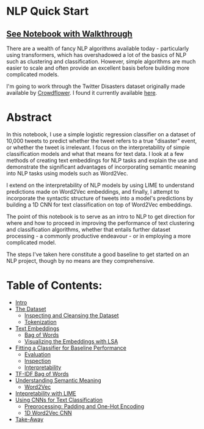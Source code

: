 # NLP Quick Start
## [See Notebook with Walkthrough](https://nbviewer.jupyter.org/github/IliaZenkov/NLP_basics_keras_nltk/blob/main/NLP_basics_keras_nltk.ipynb)

There are a wealth of fancy NLP algorithms available today - particularly using transformers, which has overshadowed a lot of the basics of NLP such as clustering and classification. However, simple algorithms are much easier to scale and often provide an excellent basis before building more complicated models.

I'm going to work through the Twitter Disasters dataset originally made available by [Crowdflower](https://appen.com/resources/datasets/). I found it currently available [here](https://data.world/crowdflower/disasters-on-social-media).

# Abstract

In this notebook, I use a simple logistic regression classifier on a dataset of 10,000 tweets to predict whether the tweet refers to a true "disaster" event, or whether the tweet is irrelevant. I focus on the interpretability of simple classification models and what that means for text data. I look at a few methods of creating text embeddings for NLP tasks and explain the use and demonstrate the significant advantages of incorporating semantic meaning into NLP tasks using models such as Word2Vec.

I extend on the interpretability of NLP models by using LIME to understand predictions made on Word2Vec embeddings, and finally, I attempt to incorporate the syntactic structure of tweets into a model's predictions by building a 1D CNN for text classification on top of Word2Vec embeddings. 

The point of this notebook is to serve as an intro to NLP to get direction for where and how to proceed in improving the performance of text clustering and classification algorithms, whether that entails further dataset processing - a commonly productive endeavour - or in employing a more complicated model.

The steps I've taken here constitute a good baseline to get started on an NLP project, though by no means are they comprehensive. 

# Table of Contents:
- [Intro](#Intro)
- [The Dataset](#The-Dataset)
  - [Inspecting and Cleansing the Dataset](#Inspecting-and-Cleansing-the-Dataset)
  - [Tokenization](#Tokenization)
- [Text Embeddings](#Text-Embeddings)
  - [Bag of Words](#Bag-of-Words)
  - [Visualizing the Embeddings with LSA](#Visualizing-the-Embeddings-with-LSA)
- [Fitting a Classifier for Baseline Performance](#Fitting-a-Classifier-for-Baseline-Performance)
  - [Evaluation](#Evaluation)
  - [Inspection](#Inspection)
  - [Interpretability](#Interpretability)
- [TF-IDF Bag of Words](#TF-IDF-Bag-of-Words)
- [Understanding Semantic Meaning](#Understanding-Semantic-Meaning)
  - [Word2Vec](#Word2Vec)
- [Intepretability with LIME](#Intepretability-with-LIME)
- [Using CNNs for Text Classification](#Using-CNNs-for-Text-Classification)
  - [Preprocessing: Padding and One-Hot Encoding](#Preprocessing:-Padding-and-One-Hot-Encoding)
  - [1D Word2Vec CNN](#1D-Word2Vec-CNN)
- [Take-Away](#Take-Away)
